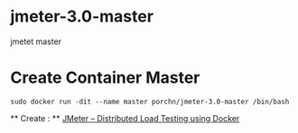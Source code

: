 # jmeter-3.0-master
jmetet master


# Create Container Master
```
sudo docker run -dit --name master porchn/jmeter-3.0-master /bin/bash

```


** Create : ** [JMeter – Distributed Load Testing using Docker](http://www.testautomationguru.com/jmeter-distributed-load-testing-using-docker/)

